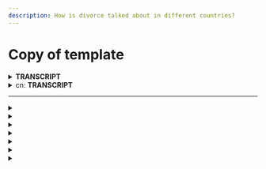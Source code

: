 ```yaml
---
description: How is divorce talked about in different countries?
---
```


# Copy of template







<details>

<summary><strong>TRANSCRIPT</strong></summary>



</details>

<details>

<summary>cn: <strong>TRANSCRIPT</strong></summary>



</details>

***



<details>

<summary></summary>



</details>



<details>

<summary></summary>



</details>



<details>

<summary></summary>



</details>



<details>

<summary></summary>



</details>



<details>

<summary></summary>



</details>



<details>

<summary></summary>



</details>



<details>

<summary></summary>



</details>

